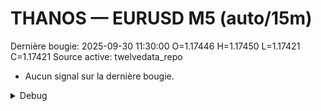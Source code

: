 # THANOS — EURUSD M5 (auto/15m)
Dernière bougie: 2025-09-30 11:30:00  O=1.17446  H=1.17450  L=1.17421  C=1.17421
Source active: twelvedata_repo

- Aucun signal sur la dernière bougie.

<details><summary>Debug</summary>

- TD_API_KEY manquant.

</details>